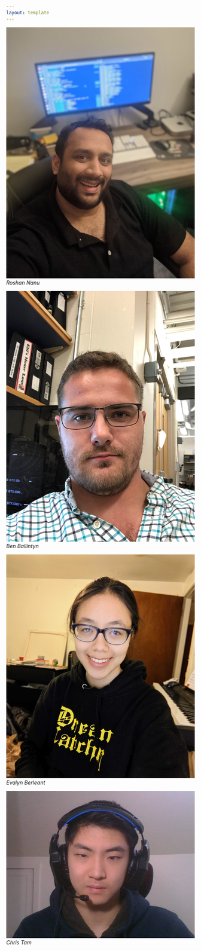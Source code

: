 ```yaml
---
layout: template
---
```

![Roshan Nanu](/figures/Roshan.jpg)
*Roshan Nanu*

![Ben Ballintyn](/figures/Ben.jpg)
*Ben Ballintyn*

![Evalyn Berleant](/figures/Evalyn.jpg)
*Evalyn Berleant*

![Chris Tam](/figures/Chris.png)
*Chris Tam*
